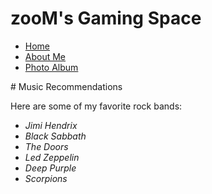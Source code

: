 # zooM's Gaming Space
<nav>
      <ul>
        <li><a href="README.md">Home</a></li>    
        <li><a href="aboutme.md">About Me</a></li>
        <li><a href="photoalbum.md">Photo Album</a></li>
      </ul>
    </nav>
# Music Recommendations

Here are some of my favorite rock bands:

- *Jimi Hendrix*
- *Black Sabbath*
- *The Doors*
- *Led Zeppelin*
- *Deep Purple*
- *Scorpions*

